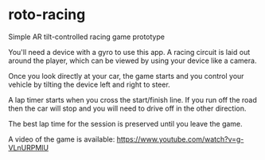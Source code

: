# roto-racing
Simple AR tilt-controlled racing game prototype

You'll need a device with a gyro to use this app.  A racing circuit is laid out around the player,
which can be viewed by using your device like a camera.

Once you look directly at your car, the game starts and you control your vehicle by tilting the device
left and right to steer.

A lap timer starts when you cross the start/finish line.  If you run off the road then the car will stop
and you will need to drive off in the other direction.

The best lap time for the session is preserved until you leave the game.

A video of the game is available:  https://www.youtube.com/watch?v=g-VLnURPMlU
